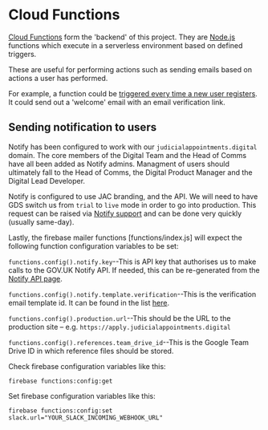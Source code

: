 # Cloud Functions

[Cloud Functions](https://firebase.google.com/docs/functions/) form the 'backend' of this project. They are
[Node.js](https://nodejs.org/en/) functions which execute in a serverless environment based on defined triggers.

These are useful for performing actions such as sending emails based on actions a user has performed.

For example, a function could be
[triggered every time a new user registers](https://firebase.google.com/docs/functions/auth-events). It could send
out a 'welcome' email with an email verification link.

## Sending notification to users

Notify has been configured to work with our `judicialappointments.digital` domain.
The core members of the Digital Team and the Head of Comms have
all been added as Notify admins.  Managment of users should ultimately
fall to the Head of Comms, the Digital Product Manager and the Digital
Lead Developer.

Notify is configured to use JAC branding, and the API. We will need to
have GDS switch us from `trial` to `live` mode in order
to go into production.  This request can be raised via [Notify
support](https://www.notifications.service.gov.uk/support) and can be
done very quickly (usually same-day).

Lastly, the firebase mailer functions [functions/index.js] will expect
the following function configuration variables to be set:

`functions.config().notify.key`--This is API key that authorises us to
make calls to the GOV.UK Notify API.  If needed, this can be re-generated
from the [Notify API
page](https://www.notifications.service.gov.uk/services/0abe6c8e-0b87-4cde-9493-5da4921ccc53/api/keys).

`functions.config().notify.template.verification`--This is the
verification email template id. It can be found in the list
[here](https://www.notifications.service.gov.uk/services/0abe6c8e-0b87-4cde-9493-5da4921ccc53/templates).

`functions.config().production.url`--This should be the URL to the production
site – e.g. `https://apply.judicialappointments.digital`

`functions.config().references.team_drive_id`--This is the Google Team Drive ID in which reference files should be
stored.

Check firebase configuration variables like this:
```
firebase functions:config:get
```

Set firebase configuration variables like this:
```
firebase functions:config:set slack.url="YOUR_SLACK_INCOMING_WEBHOOK_URL"
```
